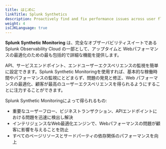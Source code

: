 ```yaml
---
title: はじめに
linkTitle: Splunk Synthetics
description: Proactively find and fix performance issues across user flows, business transactions and APIs to deliver better digital experiences.
weight: 4
isCJKLanguage: true
---
```


**Splunk Synthetic Monitoring** は、完全なオブザーバビリティスイートである Splunk Observability Cloud の一部として、アップタイムと Webパフォーマンスの最適化のための最も包括的で詳細な機能を提供します。

API、サービスエンドポイント、エンドユーザーエクスペリエンスの監視を簡単に設定できます。Splunk Synthetic Monitoringを使用すれば、基本的な稼働時間やパフォーマンスの監視にとどまらず、問題の発見と修正、Web パフォーマンスの最適化、顧客が最高のユーザーエクスペリエンスを得られるようにすることに注力することができます。

Splunk Synthetic Monitoringによって得られるもの:

- 重要なユーザーフロー、ビジネストランザクション、APIエンドポイントにおける問題を迅速に検出し解決
- インテリジェンスなWeb最適化エンジンで、Webパフォーマンスの問題が顧客に影響を与えることを防止
- すべてのページリソースとサードパーティの依存関係のパフォーマンスを向上
